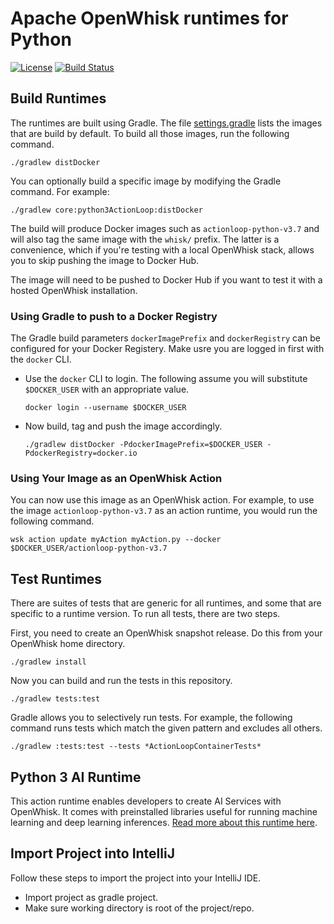 <!--
#
# Licensed to the Apache Software Foundation (ASF) under one or more
# contributor license agreements.  See the NOTICE file distributed with
# this work for additional information regarding copyright ownership.
# The ASF licenses this file to You under the Apache License, Version 2.0
# (the "License"); you may not use this file except in compliance with
# the License.  You may obtain a copy of the License at
#
#     http://www.apache.org/licenses/LICENSE-2.0
#
# Unless required by applicable law or agreed to in writing, software
# distributed under the License is distributed on an "AS IS" BASIS,
# WITHOUT WARRANTIES OR CONDITIONS OF ANY KIND, either express or implied.
# See the License for the specific language governing permissions and
# limitations under the License.
#
-->

# Apache OpenWhisk runtimes for Python
[![License](https://img.shields.io/badge/license-Apache--2.0-blue.svg)](http://www.apache.org/licenses/LICENSE-2.0)
[![Build Status](https://travis-ci.org/apache/openwhisk-runtime-python.svg?branch=master)](https://travis-ci.org/apache/openwhisk-runtime-python)

## Build Runtimes

The runtimes are built using Gradle.
The file [settings.gradle](settings.gradle) lists the images that are build by default.
To build all those images, run the following command.

```
./gradlew distDocker
```

You can optionally build a specific image by modifying the Gradle command. For example:
```
./gradlew core:python3ActionLoop:distDocker
```

The build will produce Docker images such as `actionloop-python-v3.7`
and will also tag the same image with the `whisk/` prefix. The latter
is a convenience, which if you're testing with a local OpenWhisk
stack, allows you to skip pushing the image to Docker Hub.

The image will need to be pushed to Docker Hub if you want to test it
with a hosted OpenWhisk installation.

### Using Gradle to push to a Docker Registry

The Gradle build parameters `dockerImagePrefix` and `dockerRegistry`
can be configured for your Docker Registery. Make usre you are logged
in first with the `docker` CLI.

- Use the `docker` CLI to login. The following assume you will substitute `$DOCKER_USER` with an appropriate value.
  ```
  docker login --username $DOCKER_USER
  ```

- Now build, tag and push the image accordingly.
  ```
  ./gradlew distDocker -PdockerImagePrefix=$DOCKER_USER -PdockerRegistry=docker.io
  ```

### Using Your Image as an OpenWhisk Action

You can now use this image as an OpenWhisk action. For example, to use
the image `actionloop-python-v3.7` as an action runtime, you would run
the following command.

```
wsk action update myAction myAction.py --docker $DOCKER_USER/actionloop-python-v3.7
```

## Test Runtimes

There are suites of tests that are generic for all runtimes, and some that are specific to a runtime version.
To run all tests, there are two steps.

First, you need to create an OpenWhisk snapshot release. Do this from your OpenWhisk home directory.
```
./gradlew install
```

Now you can build and run the tests in this repository.
```
./gradlew tests:test
```

Gradle allows you to selectively run tests. For example, the following
command runs tests which match the given pattern and excludes all
others.
```
./gradlew :tests:test --tests *ActionLoopContainerTests*
```

## Python 3 AI Runtime
This action runtime enables developers to create AI Services with OpenWhisk. It comes with preinstalled libraries useful for running machine learning and deep learning inferences. [Read more about this runtime here](./core/python3AiActionLoop).

## Import Project into IntelliJ

Follow these steps to import the project into your IntelliJ IDE.
- Import project as gradle project.
- Make sure working directory is root of the project/repo.
